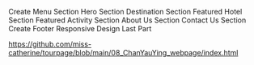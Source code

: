 Create Menu Section
Hero Section
Destination Section
Featured Hotel Section
Featured Activity Section
About Us Section 
Contact Us Section
Create Footer
Responsive Design
Last Part

https://github.com/miss-catherine/tourpage/blob/main/08_ChanYauYing_webpage/index.html
